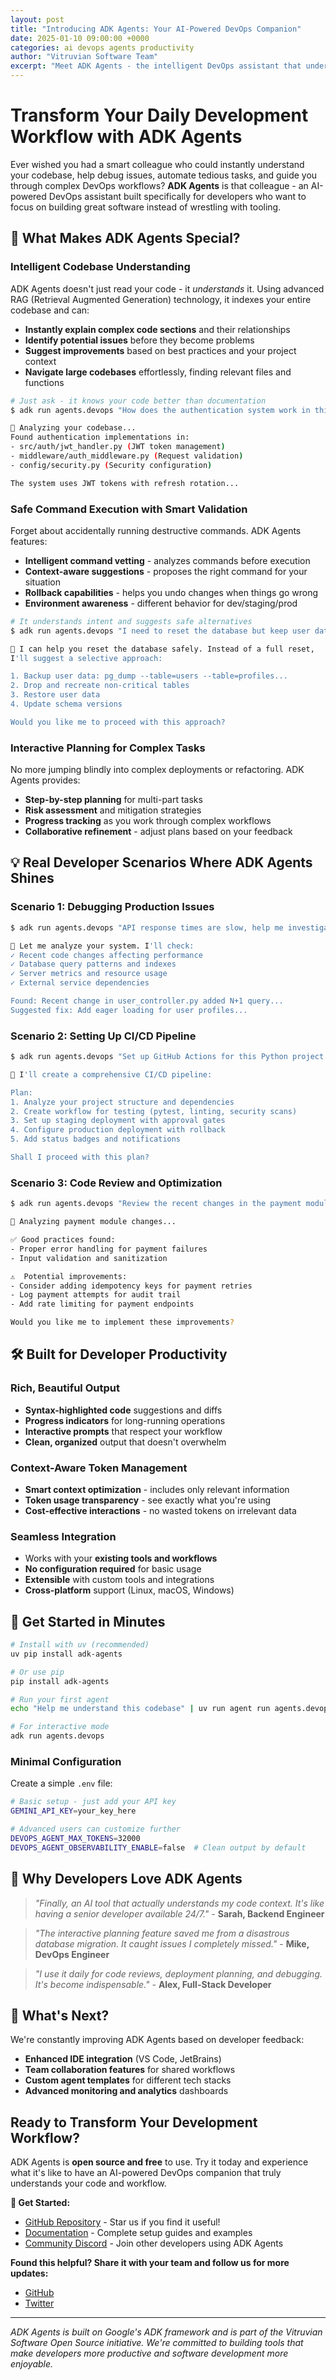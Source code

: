 ```yaml
---
layout: post
title: "Introducing ADK Agents: Your AI-Powered DevOps Companion"
date: 2025-01-10 09:00:00 +0000
categories: ai devops agents productivity
author: "Vitruvian Software Team"
excerpt: "Meet ADK Agents - the intelligent DevOps assistant that understands your codebase, executes commands safely, and helps you ship better software faster. Built on Google's ADK framework with developer productivity at its core."
---
```


# Transform Your Daily Development Workflow with ADK Agents

Ever wished you had a smart colleague who could instantly understand your codebase, help debug issues, automate tedious tasks, and guide you through complex DevOps workflows? **ADK Agents** is that colleague - an AI-powered DevOps assistant built specifically for developers who want to focus on building great software instead of wrestling with tooling.

## 🚀 What Makes ADK Agents Special?

### **Intelligent Codebase Understanding**
ADK Agents doesn't just read your code - it *understands* it. Using advanced RAG (Retrieval Augmented Generation) technology, it indexes your entire codebase and can:

- **Instantly explain complex code sections** and their relationships
- **Identify potential issues** before they become problems  
- **Suggest improvements** based on best practices and your project context
- **Navigate large codebases** effortlessly, finding relevant files and functions

```bash
# Just ask - it knows your code better than documentation
$ adk run agents.devops "How does the authentication system work in this project?"

🤖 Analyzing your codebase...
Found authentication implementations in:
- src/auth/jwt_handler.py (JWT token management)
- middleware/auth_middleware.py (Request validation)
- config/security.py (Security configuration)

The system uses JWT tokens with refresh rotation...
```

### **Safe Command Execution with Smart Validation**
Forget about accidentally running destructive commands. ADK Agents features:

- **Intelligent command vetting** - analyzes commands before execution
- **Context-aware suggestions** - proposes the right command for your situation
- **Rollback capabilities** - helps you undo changes when things go wrong
- **Environment awareness** - different behavior for dev/staging/prod

```bash
# It understands intent and suggests safe alternatives
$ adk run agents.devops "I need to reset the database but keep user data"

🤖 I can help you reset the database safely. Instead of a full reset, 
I'll suggest a selective approach:

1. Backup user data: pg_dump --table=users --table=profiles...
2. Drop and recreate non-critical tables
3. Restore user data
4. Update schema versions

Would you like me to proceed with this approach?
```

### **Interactive Planning for Complex Tasks**
No more jumping blindly into complex deployments or refactoring. ADK Agents provides:

- **Step-by-step planning** for multi-part tasks
- **Risk assessment** and mitigation strategies
- **Progress tracking** as you work through complex workflows
- **Collaborative refinement** - adjust plans based on your feedback

## 💡 Real Developer Scenarios Where ADK Agents Shines

### **Scenario 1: Debugging Production Issues**
```bash
$ adk run agents.devops "API response times are slow, help me investigate"

🤖 Let me analyze your system. I'll check:
✓ Recent code changes affecting performance
✓ Database query patterns and indexes  
✓ Server metrics and resource usage
✓ External service dependencies

Found: Recent change in user_controller.py added N+1 query...
Suggested fix: Add eager loading for user profiles...
```

### **Scenario 2: Setting Up CI/CD Pipeline**
```bash
$ adk run agents.devops "Set up GitHub Actions for this Python project with testing and deployment"

🤖 I'll create a comprehensive CI/CD pipeline:

Plan:
1. Analyze your project structure and dependencies
2. Create workflow for testing (pytest, linting, security scans)
3. Set up staging deployment with approval gates
4. Configure production deployment with rollback
5. Add status badges and notifications

Shall I proceed with this plan?
```

### **Scenario 3: Code Review and Optimization**
```bash
$ adk run agents.devops "Review the recent changes in the payment module"

🤖 Analyzing payment module changes...

✅ Good practices found:
- Proper error handling for payment failures
- Input validation and sanitization

⚠️  Potential improvements:
- Consider adding idempotency keys for payment retries
- Log payment attempts for audit trail
- Add rate limiting for payment endpoints

Would you like me to implement these improvements?
```

## 🛠️ Built for Developer Productivity

### **Rich, Beautiful Output**
- **Syntax-highlighted code** suggestions and diffs
- **Progress indicators** for long-running operations  
- **Interactive prompts** that respect your workflow
- **Clean, organized** output that doesn't overwhelm

### **Context-Aware Token Management**
- **Smart context optimization** - includes only relevant information
- **Token usage transparency** - see exactly what you're using
- **Cost-effective interactions** - no wasted tokens on irrelevant data

### **Seamless Integration**
- Works with your **existing tools and workflows**
- **No configuration required** for basic usage
- **Extensible** with custom tools and integrations
- **Cross-platform** support (Linux, macOS, Windows)

## 🎯 Get Started in Minutes

```bash
# Install with uv (recommended)
uv pip install adk-agents

# Or use pip
pip install adk-agents

# Run your first agent
echo "Help me understand this codebase" | uv run agent run agents.devops

# For interactive mode
adk run agents.devops
```

### **Minimal Configuration**
Create a simple `.env` file:
```bash
# Basic setup - just add your API key
GEMINI_API_KEY=your_key_here

# Advanced users can customize further
DEVOPS_AGENT_MAX_TOKENS=32000
DEVOPS_AGENT_OBSERVABILITY_ENABLE=false  # Clean output by default
```

## 🌟 Why Developers Love ADK Agents

> *"Finally, an AI tool that actually understands my code context. It's like having a senior developer available 24/7."* - **Sarah, Backend Engineer**

> *"The interactive planning feature saved me from a disastrous database migration. It caught issues I completely missed."* - **Mike, DevOps Engineer**  

> *"I use it daily for code reviews, deployment planning, and debugging. It's become indispensable."* - **Alex, Full-Stack Developer**

## 🔮 What's Next?

We're constantly improving ADK Agents based on developer feedback:

- **Enhanced IDE integration** (VS Code, JetBrains)
- **Team collaboration features** for shared workflows
- **Custom agent templates** for different tech stacks
- **Advanced monitoring and analytics** dashboards

## Ready to Transform Your Development Workflow?

ADK Agents is **open source and free** to use. Try it today and experience what it's like to have an AI-powered DevOps companion that truly understands your code and workflow.

**🔗 Get Started:**
- [GitHub Repository](https://github.com/BlueCentre/adk-agents) - Star us if you find it useful!
- [Documentation](https://adk-agents.vitruviansoftware.dev/) - Complete setup guides and examples
- [Community Discord](#) - Join other developers using ADK Agents

**Found this helpful? Share it with your team and follow us for more updates:**
- [GitHub](https://github.com/BlueCentre) 
- [Twitter](https://twitter.com/ipv1337)

---

*ADK Agents is built on Google's ADK framework and is part of the Vitruvian Software Open Source initiative. We're committed to building tools that make developers more productive and software development more enjoyable.* 